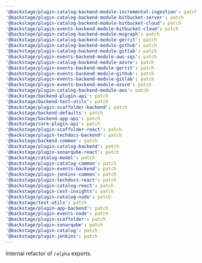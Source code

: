 ```yaml
---
'@backstage/plugin-catalog-backend-module-incremental-ingestion': patch
'@backstage/plugin-catalog-backend-module-bitbucket-server': patch
'@backstage/plugin-catalog-backend-module-bitbucket-cloud': patch
'@backstage/plugin-events-backend-module-bitbucket-cloud': patch
'@backstage/plugin-catalog-backend-module-msgraph': patch
'@backstage/plugin-catalog-backend-module-gerrit': patch
'@backstage/plugin-catalog-backend-module-github': patch
'@backstage/plugin-catalog-backend-module-gitlab': patch
'@backstage/plugin-events-backend-module-aws-sqs': patch
'@backstage/plugin-catalog-backend-module-azure': patch
'@backstage/plugin-events-backend-module-gerrit': patch
'@backstage/plugin-events-backend-module-github': patch
'@backstage/plugin-events-backend-module-gitlab': patch
'@backstage/plugin-events-backend-module-azure': patch
'@backstage/plugin-catalog-backend-module-aws': patch
'@backstage/backend-plugin-api': patch
'@backstage/backend-test-utils': patch
'@backstage/plugin-scaffolder-backend': patch
'@backstage/backend-defaults': patch
'@backstage/backend-app-api': patch
'@backstage/core-plugin-api': patch
'@backstage/plugin-scaffolder-react': patch
'@backstage/plugin-techdocs-backend': patch
'@backstage/backend-common': patch
'@backstage/plugin-catalog-backend': patch
'@backstage/plugin-sonarqube-react': patch
'@backstage/catalog-model': patch
'@backstage/plugin-catalog-common': patch
'@backstage/plugin-events-backend': patch
'@backstage/plugin-jenkins-common': patch
'@backstage/plugin-techdocs-react': patch
'@backstage/plugin-catalog-react': patch
'@backstage/plugin-cost-insights': patch
'@backstage/plugin-catalog-node': patch
'@backstage/test-utils': patch
'@backstage/plugin-app-backend': patch
'@backstage/plugin-events-node': patch
'@backstage/plugin-scaffolder': patch
'@backstage/plugin-sonarqube': patch
'@backstage/plugin-catalog': patch
'@backstage/plugin-jenkins': patch
---
```


Internal refactor of `/alpha` exports.

